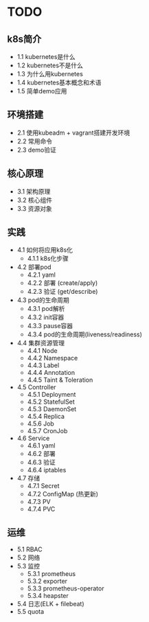 # TODO

## k8s简介

* 1.1 kubernetes是什么
* 1.2 kubernetes不是什么
* 1.3 为什么用kubernetes
* 1.4 kubernetes基本概念和术语
* 1.5 简单demo应用

## 环境搭建

* 2.1 使用kubeadm + vagrant搭建开发环境
* 2.2 常用命令
* 2.3 demo验证

## 核心原理

* 3.1 架构原理
* 3.2 核心组件
* 3.3 资源对象

## 实践

* 4.1 如何将应用k8s化
    * 4.1.1 k8s化步骤
* 4.2 部署pod
    * 4.2.1 yaml
    * 4.2.2 部署 (create/apply)
    * 4.2.3 验证 (get/describe)
* 4.3 pod的生命周期
    * 4.3.1 pod解析
    * 4.3.2 init容器
    * 4.3.3 pause容器
    * 4.3.4 pod的生命周期(liveness/readiness)
* 4.4 集群资源管理
    * 4.4.1 Node
    * 4.4.2 Namespace
    * 4.4.3 Label
    * 4.4.4 Annotation
    * 4.4.5 Taint & Toleration
* 4.5 Controller
    * 4.5.1 Deployment
    * 4.5.2 StatefulSet
    * 4.5.3 DaemonSet
    * 4.5.4 Replica
    * 4.5.6 Job
    * 4.5.7 CronJob
* 4.6 Service
    * 4.6.1 yaml
    * 4.6.2 部署
    * 4.6.3 验证
    * 4.6.4 iptables
* 4.7 存储
    * 4.7.1 Secret
    * 4.7.2 ConfigMap (热更新)
    * 4.7.3 PV
    * 4.7.4 PVC

## 运维

* 5.1 RBAC
* 5.2 网络
* 5.3 监控
    * 5.3.1 prometheus
    * 5.3.2 exporter
    * 5.3.3 prometheus-operator
    * 5.3.4 heapster
* 5.4 日志(ELK + filebeat)
* 5.5 quota
